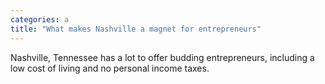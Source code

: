 ```yaml
---
categories: a
title: "What makes Nashville a magnet for entrepreneurs"
---
```

Nashville, Tennessee has a lot to offer budding entrepreneurs, including a low cost of living and no personal income taxes.